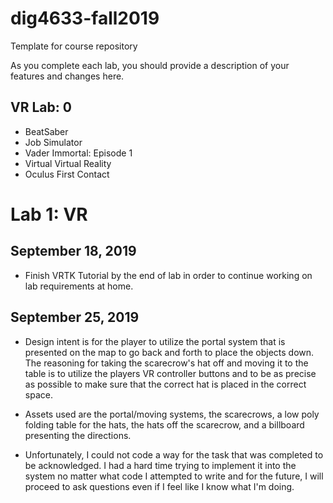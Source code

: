 # dig4633-fall2019
Template for course repository

As you complete each lab, you should provide a description of your features and changes here.

## VR Lab: 0
+ BeatSaber
+ Job Simulator 
+ Vader Immortal: Episode 1
+ Virtual Virtual Reality
+ Oculus First Contact

# Lab 1: VR
## September 18, 2019
  - Finish VRTK Tutorial by the end of lab in order to continue working on lab requirements at home.
  
## September 25, 2019
  - Design intent is for the player to utilize the portal system that is presented on the map to go back and forth to place the objects down. The reasoning for taking the scarecrow's hat off and moving it to the table is to utilize the players VR controller buttons and to be as precise as possible to make sure that the correct hat is placed in the correct space.
  - Assets used are the portal/moving systems, the scarecrows, a low poly folding table for the hats, the hats off the scarecrow, and a billboard presenting the directions.
  
  - Unfortunately, I could not code a way for the task that was completed to be acknowledged. I had a hard time trying to implement it into the system no matter what code I attempted to write and for the future, I will proceed to ask questions even if I feel like I know what I'm doing.
